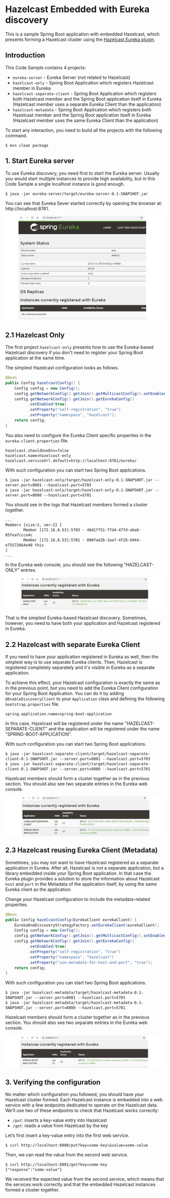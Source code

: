 # Hazelcast Embedded with Eureka discovery

This is a sample Spring Boot application with embedded Hazelcast, which presents forming a Hazelcast cluster using the [Hazelcast Eureka plugin](https://github.com/hazelcast/hazelcast-eureka).

## Introduction

This Code Sample contains 4 projects:
 * `eureka-server` - Eureka Server (not related to Hazelcast)
 * `hazelcast-only` - Spring Boot Application which registers Hazelcast member in Eureka
 * `hazelcast-separate-client` - Spring Boot Application which registers both Hazelcast member and the Spring Boot application itself in Eureka (Hazelcast member uses a separate Eureka Client than the application)
 * `hazelcast-metadata` - Spring Boot Application which registers both Hazelcast member and the Spring Boot application itself in Eureka (Hazelcast member uses the same Eureka Client than the application)
 
 To start any interaction, you need to build all the projects with the following command.
 
    $ mvn clean package

## 1. Start Eureka server

To use Eureka discovery, you need first to start the Eureka server. Usually you would start multiple instances to provide high availability, but in this Code Sample a single localhost instance is good enough.

    $ java -jar eureka-server/target/eureka-server-0.1-SNAPSHOT.jar

You can see that Eureka Sever started correctly by opening the browser at: http://localhost:8761.

![Eureka](markdown/eureka.png)

## 2.1 Hazelcast Only

The first project `hazelcast-only` presents how to use the Eureka-based Hazelcast discovery if you don't need to register your Spring Boot application at the same time.

The simplest Hazelcast configuration looks as follows.

```java
@Bean
public Config hazelcastConfig() {
    Config config = new Config();
    config.getNetworkConfig().getJoin().getMulticastConfig().setEnabled(false);
    config.getNetworkConfig().getJoin().getEurekaConfig()
          .setEnabled(true)
          .setProperty("self-registration", "true")
          .setProperty("namespace", "hazelcast");
    return config;
}
```

You also need to configure the Eureka Client specific properties in the `eureka-client.properties` file.

```properties
hazelcast.shouldUseDns=false
hazelcast.name=hazelcast-only
hazelcast.serviceUrl.default=http://localhost:8761/eureka/
```

With such configuration you can start two Spring Boot applications.

    $ java -jar hazelcast-only/target/hazelcast-only-0.1-SNAPSHOT.jar --server.port=8081 --hazelcast.port=5703
    $ java -jar hazelcast-only/target/hazelcast-only-0.1-SNAPSHOT.jar --server.port=8080 --hazelcast.port=5701

You should see in the logs that Hazelcast members formed a cluster together.

```
...
Members {size:2, ver:2} [
        Member [172.16.8.53]:5703 - 48d1ff51-f7d4-477d-aba6-05fea7ccce4c
        Member [172.16.8.53]:5701 - 800fad2b-3aaf-4f28-b944-e75572664e40 this
]
...
```

In the Eureka web console, you should see the following "HAZELCAST-ONLY" entries.

![Eureka Hazelcast Only](markdown/eureka-hazelcast-only.png)

That is the simplest Eureka-based Hazelcast discovery. Sometimes, however, you need to have both your application and Hazelcast registered in Eureka.

## 2.2 Hazelcast with separate Eureka Client

If you need to have your application registered in Eureka as well, then the simplest way is to use separate Eureka clients. Then, Hazelcast is registered completely separately and it's visible in Eureka as a separate application.

To achieve this effect, your Hazelcast configuration is exactly the same as in the previous point, but you need to add the Eureka Client configuration for your Spring Boot Application. You can do it by adding `@EnableDiscoveryClient` to your `Application` class and defining the following `bootstrap.properties` file.

```properties
spring.application.name=spring-boot-application
``` 

In this case, Hazelcast will be registered under the name "HAZELCAST-SEPARATE-CLIENT" and the application will be registered under the name "SPRING-BOOT-APPLICATION".

With such configuration you can start two Spring Boot applications.

    $ java -jar hazelcast-separate-client/target/hazelcast-separate-client-0.1-SNAPSHOT.jar --server.port=8081 --hazelcast.port=5703
    $ java -jar hazelcast-separate-client/target/hazelcast-separate-client-0.1-SNAPSHOT.jar --server.port=8080 --hazelcast.port=5701
        
Hazelcast members should form a cluster together as in the previous section. You should also see two separate entries in the Eureka web console.

![Eureka Hazelcast Separate Client](markdown/eureka-hazelcast-separate-client.png)

## 2.3 Hazelcast reusing Eureka Client (Metadata)

Sometimes, you may not want to have Hazelcast registered as a separate application in Eureka. After all, Hazelcast is not a separate application, but a library embedded inside your Spring Boot application. In that case the Eureka plugin provides a solution to store the information about Hazelcast `host` and `port` in the Metadata of the application itself, by using the same Eureka client as the application.

Change your Hazelcast configuration to include the metadata-related properties.

```java
@Bean
public Config hazelcastConfig(EurekaClient eurekaClient) {
    EurekaOneDiscoveryStrategyFactory.setEurekaClient(eurekaClient);
    Config config = new Config();
    config.getNetworkConfig().getJoin().getMulticastConfig().setEnabled(false);
    config.getNetworkConfig().getJoin().getEurekaConfig()
          .setEnabled(true)
          .setProperty("self-registration", "true")
          .setProperty("namespace", "hazelcast")
          .setProperty("use-metadata-for-host-and-port", "true");
    return config;
}
```

With such configuration you can start two Spring Boot applications.

    $ java -jar hazelcast-metadata/target/hazelcast-metadata-0.1-SNAPSHOT.jar --server.port=8081 --hazelcast.port=5703
    $ java -jar hazelcast-metadata/target/hazelcast-metadata-0.1-SNAPSHOT.jar --server.port=8080 --hazelcast.port=5701
        
Hazelcast members should form a cluster together as in the previous section. You should also see two separate entries in the Eureka web console.

![Eureka Hazelcast Separate Client](markdown/eureka-hazelcast-metadata.png)

## 3. Verifying the configuration

No matter which configuration you followed, you should have your Hazelcast cluster formed. Each Hazelcast instance is embedded into a web service with a few endpoints dedicated to operate on the Hazelcast data. We’ll use two of these endpoints to check that Hazelcast works correctly:
* `/put`: inserts a key-value entry into Hazelcast
* `/get`: reads a value from Hazelcast by the key

Let’s first insert a key-value entry into the first web service.

    $ curl http://localhost:8080/put?key=some-key\&value=some-value

Then, we can read the value from the second web service.

    $ curl http://localhost:8081/get?key=some-key
    {"response":"some-value"}

We received the expected value from the second service, which means that the services work correctly and that the embedded Hazelcast instances formed a cluster together.
